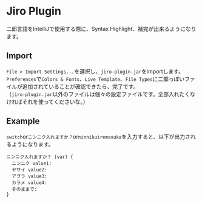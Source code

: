 # Jiro Plugin

二郎言語をIntelliJで使用する際に、Syntax Highlight、補完が出来るようになります。

## Import
`File > Import Settings...`を選択し、`jiro-plugin.jar`をimportします。  
`Preferences`で`Colors & Fonts`、`Live Template`、`File Types`に二郎っぽいファイルが追加されていることが確認できたら、完了です。  
（`jiro-plugin.jar`以外のファイルは個々の設定ファイルです。全部入れたくなければそれを使ってくださいな。）

## Example
`switch`or`ニンニク入れますか？`or`ninnikuiremasuka`を入力すると、以下が出力されるようになります。
```
ニンニク入れますか？ (var) {
  ニンニク value1:
  ヤサイ value2:
  アブラ value3:
  カラメ value4:
  そのままで:
}
```
